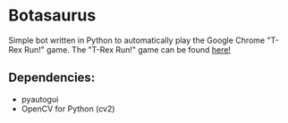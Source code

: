 # Botasaurus
Simple bot written in Python to automatically play the Google Chrome "T-Rex Run!" game.
The "T-Rex Run!" game can be found [here!](https://elgoog.im/t-rex/v2/)

## Dependencies:
- pyautogui
- OpenCV for Python (cv2)
